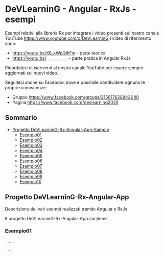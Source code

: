 DeVLearninG - Angular - RxJs - esempi
==================

Esempi relativi alla libreria Rx per integrare i video presenti sul nostro canale YouTube https://www.youtube.com/c/DeVLearninG
i video di riferimento sono:
 - https://youtu.be/X6_xWpQihFw - parte teorica
 - https://youtu.be/___________ - parte pratica in Angular RxJs

Ricordatevi di iscrivervi al nostro canale YouTube per essere sempre aggiornati sui nuovi video.

Seguiteci anche su Facebook dove è possibile condividere ognuno le proprie conoscenze:
 - Gruppo  https://www.facebook.com/groups/215017629842040 
 - Pagina  https://www.facebook.com/devlearning2020

## Sommario
* [Progetto DeVLearninG-Rx-Angular-App-Sample](#Progetto-DeVLearninG--Rx--Angular--App)
    * [Esempio01](#Esempio01)
    * [Esempio02](#Esempio02)
    * [Esempio03](#Esempio03)
    * [Esempio04](#Esempio04)
    * [Esempio05](#Esempio05)
    * [Esempio06](#Esempio06)
    * [Esempio07](#Esempio07)
    * [Esempio08](#Esempio08)
    * [Esempio09](#Esempio09)
    * [Esempio10](#Esempio10)


## Progetto DeVLearninG-Rx-Angular-App

Descrizione dei vari esempi realizzati tramite Angular e RxJs

Il progetto DeVLearninG-Rx-Angular-App contiene 

### Esempio01



```Js
...

...
```
